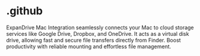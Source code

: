 # .github
ExpanDrive Mac Integration seamlessly connects your Mac to cloud storage services like Google Drive, Dropbox, and OneDrive. It acts as a virtual disk drive, allowing fast and secure file transfers directly from Finder. Boost productivity with reliable mounting and effortless file management.
